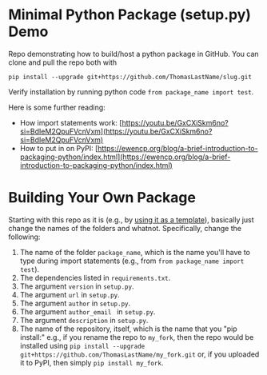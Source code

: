 # Minimal Python Package (setup.py) Demo

Repo demonstrating how to build/host a python package in GitHub. You can clone and pull the repo both with

`pip install --upgrade git+https://github.com/ThomasLastName/slug.git`

Verify installation by running python code `from package_name import test`.

Here is some further reading:
 - How import statements work: [https://youtu.be/GxCXiSkm6no?si=BdIeM2QpuFVcnVxm](https://youtu.be/GxCXiSkm6no?si=BdIeM2QpuFVcnVxm)
 - How to put in on PyPI: [https://ewencp.org/blog/a-brief-introduction-to-packaging-python/index.html](https://ewencp.org/blog/a-brief-introduction-to-packaging-python/index.html)

# Building Your Own Package

Starting with this repo as it is (e.g., by [using it as a template](https://docs.github.com/en/repositories/creating-and-managing-repositories/creating-a-repository-from-a-template)), basically just change the names of the folders and whatnot. Specifically, change the following:
1. The name of the folder `package_name`, which is the name you'll have to type during import statements (e.g., from `from package_name import test`).
2. The dependencies listed in `requirements.txt`.
3. The argument `version` in `setup.py`.
2. The argument `url` in `setup.py`.
4. The argument `author` in `setup.py`.
5. The argument `author_email ` in `setup.py`.
6. The argument `description` in `setup.py`.
7. The name of the repository, itself, which is the name that you "pip install:" e.g., if you rename the repo to `my_fork`, then the repo would be installed using `pip install --upgrade git+https://github.com/ThomasLastName/my_fork.git` or, if you uploaded it to PyPI, then simply `pip install my_fork`.
